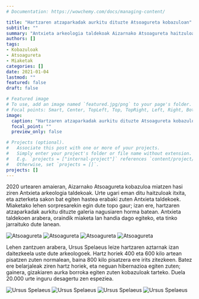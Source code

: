 ```yaml
---
# Documentation: https://wowchemy.com/docs/managing-content/

title: "Hartzaren atzaparkadak aurkitu dituzte Atsoagureta kobazuloan"
subtitle: ""
summary: "Antxieta arkeologia taldekoak Aizarnako Atsoagureta haitzuloa miatzen ari dira egunotan, eta lehen sorpresarekin topo egin dute: hartzaren atzaparkadak aurkitu dituzte galeria nagusiaren horma batean."
authors: []
tags: 
- Kobazuloak
- Atsoagureta
- Miaketak
categories: []
date: 2021-01-04
lastmod: ""
featured: false
draft: false

# Featured image
# To use, add an image named `featured.jpg/png` to your page's folder.
# Focal points: Smart, Center, TopLeft, Top, TopRight, Left, Right, BottomLeft, Bottom, BottomRight.
image:
  caption: "Hartzaren atzaparkadak aurkitu dituzte Atsoagureta kobazuloan"
  focal_point: ""
  preview_only: false

# Projects (optional).
#   Associate this post with one or more of your projects.
#   Simply enter your project's folder or file name without extension.
#   E.g. `projects = ["internal-project"]` references `content/project/deep-learning/index.md`.
#   Otherwise, set `projects = []`.
projects: []
---
```


2020 urtearen amaieran, Aizarnako Atsoagureta kobazuloa miatzen hasi ziren Antxieta arkeologia taldekoak. Urte ugari eman ditu haitzuloak itxita, eta azterketa sakon bat egiten hastea erabaki zuten Antxieta taldekoek. Miaketako lehen sorpresarekin egin dute topo gaur; izan ere, hartzaren atzaparkadak aurkitu dituzte galeria nagusiaren horma batean. Antxieta taldekoen arabera, oraindik miaketa lan handia dago egiteko, eta tinko jarraituko dute lanean.

![Atsoagureta](media/1.jpg)
![Atsoagureta](media/2.jpg)
![Atsoagureta](media/3.jpg)
![Atsoagureta](media/4.jpg)

Lehen zantzuen arabera, Ursus Spelaeus leize hartzaren aztarnak izan daitezkeela uste dute arkeologoek. Hartz horiek 400 eta 600 kilo artean pisatzen zuten normalean, baina 800 kilo pisatzera ere irits zitezkeen. Batez ere belarjaleak ziren hartz horiek, eta neguan hibernazioa egiten zuten; gainera, gizakiaren aurka borroka egiten zuten kobazuloak tarteko. Duela 20.000 urte inguru desagertu zen espeziea.

![Ursus Spelaeus](media/5.jpg)
![Ursus Spelaeus](media/6.jpg)
![Ursus Spelaeus](media/7.jpg)
![Ursus Spelaeus](media/8.jpg)

